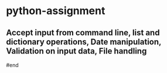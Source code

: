 # python-assignment
## Accept input from command line, list and dictionary operations, Date manipulation, Validation on input data, File handling
#end